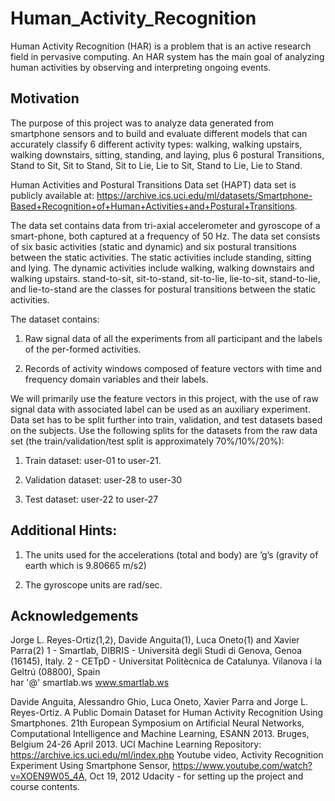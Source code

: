 # Human_Activity_Recognition
Human Activity Recognition (HAR) is a problem that is an active research field in pervasive computing. An HAR system has the main goal of analyzing human activities by observing and interpreting ongoing events.

## Motivation
The purpose of this project was to analyze data generated from smartphone sensors and to build and evaluate different models that can accurately classify 6 different activity types: walking, walking upstairs, walking downstairs, sitting, standing, and laying, plus 6 postural Transitions, Stand to Sit, Sit to Stand, Sit to Lie, Lie to Sit, Stand to Lie, Lie to Stand. 

Human Activities and Postural Transitions Data set (HAPT) data set is publicly available at: https://archive.ics.uci.edu/ml/datasets/Smartphone-Based+Recognition+of+Human+Activities+and+Postural+Transitions.

The data set contains data from tri-axial accelerometer and gyroscope of a smart-phone, both captured at a frequency of 50 Hz. The data set consists of six basic activities (static and dynamic) and six postural transitions between the static activities. The static activities include standing, sitting and lying. The dynamic activities include walking, walking downstairs and walking upstairs. stand-to-sit, sit-to-stand, sit-to-lie, lie-to-sit, stand-to-lie, and lie-to-stand are the classes for postural transitions between the static activities.

The dataset contains:
1. Raw signal data of all the experiments from all participant and the labels of the per-formed activities.

2. Records of activity windows composed of feature vectors with time and frequency domain variables and their labels.

We will primarily use the feature vectors in this project, with the use of raw signal data with associated label can be used as an auxiliary experiment. Data set has to
be split further into train, validation, and test datasets based on the subjects. Use the following splits for the datasets from the raw data set (the train/validation/test split is approximately 70%/10%/20%):
1. Train dataset: user-01 to user-21.

2. Validation dataset: user-28 to user-30

3. Test dataset: user-22 to user-27

## Additional Hints:
1. The units used for the accelerations (total and body) are ’g’s (gravity of earth which is 9.80665 m/s2)

2. The gyroscope units are rad/sec.


## Acknowledgements  
Jorge L. Reyes-Ortiz(1,2), Davide Anguita(1), Luca Oneto(1) and Xavier Parra(2) 
1 - Smartlab, DIBRIS - Università  degli Studi di Genova, Genoa (16145), Italy. 
2 - CETpD - Universitat Politècnica de Catalunya. Vilanova i la Geltrú (08800), Spain   
har '@' smartlab.ws 
www.smartlab.ws

Davide Anguita, Alessandro Ghio, Luca Oneto, Xavier Parra and Jorge L. Reyes-Ortiz. A Public Domain Dataset for Human Activity Recognition Using Smartphones. 21th European Symposium on Artificial Neural Networks, Computational Intelligence and Machine Learning, ESANN 2013. Bruges, Belgium 24-26 April 2013.
UCI Machine Learning Repository: https://archive.ics.uci.edu/ml/index.php
Youtube video, Activity Recognition Experiment Using Smartphone Sensor, https://www.youtube.com/watch?v=XOEN9W05_4A, Oct 19, 2012
Udacity - for setting up the project and course contents.
